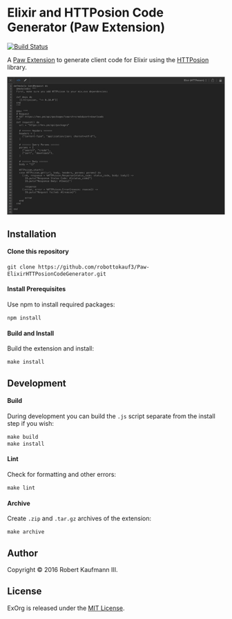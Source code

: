 Elixir and HTTPosion Code Generator (Paw Extension)
===================================================

[![Build Status](https://travis-ci.org/robottokauf3/Paw-ElixirHTTPosionCodeGenerator.svg?branch=master)](https://travis-ci.org/robottokauf3/Paw-ElixirHTTPosionCodeGenerator)

A [Paw Extension](https://paw.cloud/extensions/) to generate client code for Elixir using the [HTTPosion](https://github.com/edgurgel/httpoison) library.

![](screenshot.jpg)

## Installation

#### Clone this repository

```shell
git clone https://github.com/robottokauf3/Paw-ElixirHTTPosionCodeGenerator.git
```

#### Install Prerequisites

Use npm to install required packages:

```shell
npm install
```

#### Build and Install

Build the extension and install:

```shell
make install
```

## Development

#### Build

During development you can build the `.js` script separate from the install step if you wish:

```shell
make build
make install
```

#### Lint

Check for formatting and other errors:

```shell
make lint
```

#### Archive

Create `.zip` and `.tar.gz` archives of the extension:

```shell
make archive
```

## Author

Copyright © 2016 Robert Kaufmann III.

## License

ExOrg is released under the [MIT License](LICENSE.md).
